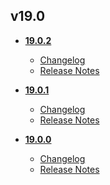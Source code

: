## v19.0
* **[19.0.2](19.0.2)**
	* [Changelog](19.0.2/changelog.md)
	* [Release Notes](19.0.2/release_notes.md)

* **[19.0.1](19.0.1)**
	* [Changelog](19.0.1/changelog.md)
	* [Release Notes](19.0.1/release_notes.md)

* **[19.0.0](19.0.0)**
	* [Changelog](19.0.0/changelog.md)
	* [Release Notes](19.0.0/release_notes.md)
